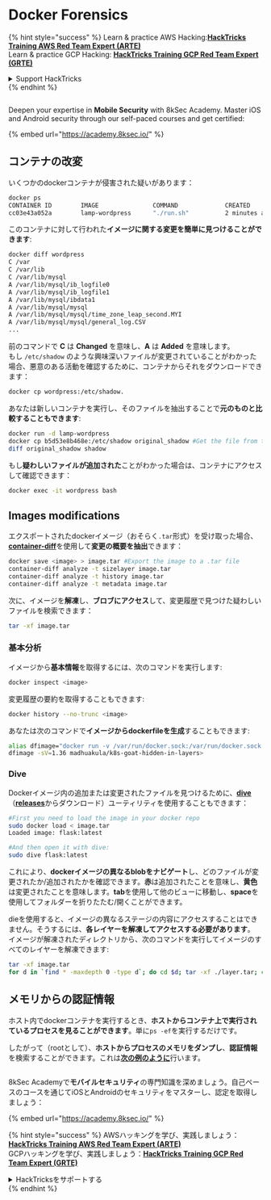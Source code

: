 # Docker Forensics

{% hint style="success" %}
Learn & practice AWS Hacking:<img src="/.gitbook/assets/arte.png" alt="" data-size="line">[**HackTricks Training AWS Red Team Expert (ARTE)**](https://training.hacktricks.xyz/courses/arte)<img src="/.gitbook/assets/arte.png" alt="" data-size="line">\
Learn & practice GCP Hacking: <img src="/.gitbook/assets/grte.png" alt="" data-size="line">[**HackTricks Training GCP Red Team Expert (GRTE)**<img src="/.gitbook/assets/grte.png" alt="" data-size="line">](https://training.hacktricks.xyz/courses/grte)

<details>

<summary>Support HackTricks</summary>

* Check the [**subscription plans**](https://github.com/sponsors/carlospolop)!
* **Join the** 💬 [**Discord group**](https://discord.gg/hRep4RUj7f) or the [**telegram group**](https://t.me/peass) or **follow** us on **Twitter** 🐦 [**@hacktricks\_live**](https://twitter.com/hacktricks\_live)**.**
* **Share hacking tricks by submitting PRs to the** [**HackTricks**](https://github.com/carlospolop/hacktricks) and [**HackTricks Cloud**](https://github.com/carlospolop/hacktricks-cloud) github repos.

</details>
{% endhint %}

<figure><img src="/.gitbook/assets/image (2).png" alt=""><figcaption></figcaption></figure>

Deepen your expertise in **Mobile Security** with 8kSec Academy. Master iOS and Android security through our self-paced courses and get certified:

{% embed url="https://academy.8ksec.io/" %}

## コンテナの改変

いくつかのdockerコンテナが侵害された疑いがあります：
```bash
docker ps
CONTAINER ID        IMAGE               COMMAND             CREATED             STATUS              PORTS               NAMES
cc03e43a052a        lamp-wordpress      "./run.sh"          2 minutes ago       Up 2 minutes        80/tcp              wordpress
```
このコンテナに対して行われた**イメージに関する変更を簡単に見つけることができます**:
```bash
docker diff wordpress
C /var
C /var/lib
C /var/lib/mysql
A /var/lib/mysql/ib_logfile0
A /var/lib/mysql/ib_logfile1
A /var/lib/mysql/ibdata1
A /var/lib/mysql/mysql
A /var/lib/mysql/mysql/time_zone_leap_second.MYI
A /var/lib/mysql/mysql/general_log.CSV
...
```
前のコマンドで **C** は **Changed** を意味し、**A** は **Added** を意味します。\
もし `/etc/shadow` のような興味深いファイルが変更されていることがわかった場合、悪意のある活動を確認するために、コンテナからそれをダウンロードできます：
```bash
docker cp wordpress:/etc/shadow.
```
あなたは新しいコンテナを実行し、そのファイルを抽出することで**元のものと比較することもできます**:
```bash
docker run -d lamp-wordpress
docker cp b5d53e8b468e:/etc/shadow original_shadow #Get the file from the newly created container
diff original_shadow shadow
```
もし**疑わしいファイルが追加された**ことがわかった場合は、コンテナにアクセスして確認できます：
```bash
docker exec -it wordpress bash
```
## Images modifications

エクスポートされたdockerイメージ（おそらく`.tar`形式）を受け取った場合、[**container-diff**](https://github.com/GoogleContainerTools/container-diff/releases)を使用して**変更の概要を抽出**できます：
```bash
docker save <image> > image.tar #Export the image to a .tar file
container-diff analyze -t sizelayer image.tar
container-diff analyze -t history image.tar
container-diff analyze -t metadata image.tar
```
次に、イメージを**解凍**し、**ブロブにアクセス**して、変更履歴で見つけた疑わしいファイルを検索できます：
```bash
tar -xf image.tar
```
### 基本分析

イメージから**基本情報**を取得するには、次のコマンドを実行します:
```bash
docker inspect <image>
```
変更履歴の要約を取得することもできます:
```bash
docker history --no-trunc <image>
```
あなたは次のコマンドで**イメージからdockerfileを生成**することもできます:
```bash
alias dfimage="docker run -v /var/run/docker.sock:/var/run/docker.sock --rm alpine/dfimage"
dfimage -sV=1.36 madhuakula/k8s-goat-hidden-in-layers>
```
### Dive

Dockerイメージ内の追加または変更されたファイルを見つけるために、[**dive**](https://github.com/wagoodman/dive)（[**releases**](https://github.com/wagoodman/dive/releases/tag/v0.10.0)からダウンロード）ユーティリティを使用することもできます：
```bash
#First you need to load the image in your docker repo
sudo docker load < image.tar                                                                                                                                                                                                         1 ⨯
Loaded image: flask:latest

#And then open it with dive:
sudo dive flask:latest
```
これにより、**dockerイメージの異なるblobをナビゲート**し、どのファイルが変更されたか/追加されたかを確認できます。**赤**は追加されたことを意味し、**黄色**は変更されたことを意味します。**tab**を使用して他のビューに移動し、**space**を使用してフォルダーを折りたたむ/開くことができます。

dieを使用すると、イメージの異なるステージの内容にアクセスすることはできません。そうするには、**各レイヤーを解凍してアクセスする必要があります**。\
イメージが解凍されたディレクトリから、次のコマンドを実行してイメージのすべてのレイヤーを解凍できます:
```bash
tar -xf image.tar
for d in `find * -maxdepth 0 -type d`; do cd $d; tar -xf ./layer.tar; cd ..; done
```
## メモリからの認証情報

ホスト内でdockerコンテナを実行するとき、**ホストからコンテナ上で実行されているプロセスを見ることができます**。単に`ps -ef`を実行するだけです。

したがって（rootとして）、**ホストからプロセスのメモリをダンプし**、**認証情報**を検索することができます。これは[**次の例のように**](../../linux-hardening/privilege-escalation/#process-memory)行います。

<figure><img src="/.gitbook/assets/image (2).png" alt=""><figcaption></figcaption></figure>

8kSec Academyで**モバイルセキュリティ**の専門知識を深めましょう。自己ペースのコースを通じてiOSとAndroidのセキュリティをマスターし、認定を取得しましょう：

{% embed url="https://academy.8ksec.io/" %}

{% hint style="success" %}
AWSハッキングを学び、実践しましょう：<img src="/.gitbook/assets/arte.png" alt="" data-size="line">[**HackTricks Training AWS Red Team Expert (ARTE)**](https://training.hacktricks.xyz/courses/arte)<img src="/.gitbook/assets/arte.png" alt="" data-size="line">\
GCPハッキングを学び、実践しましょう：<img src="/.gitbook/assets/grte.png" alt="" data-size="line">[**HackTricks Training GCP Red Team Expert (GRTE)**<img src="/.gitbook/assets/grte.png" alt="" data-size="line">](https://training.hacktricks.xyz/courses/grte)

<details>

<summary>HackTricksをサポートする</summary>

* [**サブスクリプションプラン**](https://github.com/sponsors/carlospolop)を確認してください！
* **💬 [**Discordグループ**](https://discord.gg/hRep4RUj7f)または[**Telegramグループ**](https://t.me/peass)に参加するか、**Twitter** 🐦 [**@hacktricks\_live**](https://twitter.com/hacktricks\_live)**をフォローしてください。**
* **[**HackTricks**](https://github.com/carlospolop/hacktricks)および[**HackTricks Cloud**](https://github.com/carlospolop/hacktricks-cloud)のGitHubリポジトリにPRを提出してハッキングトリックを共有してください。**

</details>
{% endhint %}
